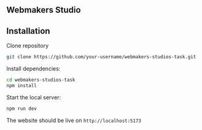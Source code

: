 ## Webmakers Studio

## Installation

Clone repository

```bash
git clone https://github.com/your-username/webmakers-studios-task.git
```
Install dependencies:

```bash
cd webmakers-studios-task
npm install
```
Start the local server:
```bash
npm run dev
```
The website should be live on `http://localhost:5173`
